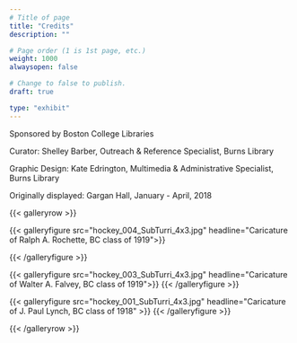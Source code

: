 ```yaml
---
# Title of page
title: "Credits"
description: ""

# Page order (1 is 1st page, etc.)
weight: 1000
alwaysopen: false

# Change to false to publish.
draft: true

type: "exhibit"
---
```


Sponsored by Boston College Libraries

Curator: Shelley Barber, Outreach & Reference Specialist, Burns Library

Graphic Design: Kate Edrington, Multimedia & Administrative Specialist, Burns Library

Originally displayed: Gargan Hall, January - April, 2018

{{< galleryrow >}}

{{< galleryfigure src="hockey_004_SubTurri_4x3.jpg"
           headline="Caricature of Ralph A. Rochette, BC class of 1919">}}

{{< /galleryfigure >}}

{{< galleryfigure src="hockey_003_SubTurri_4x3.jpg"
           headline="Caricature of Walter A. Falvey, BC class of 1919">}}
{{< /galleryfigure >}}

{{< galleryfigure src="hockey_001_SubTurri_4x3.jpg"
           headline="Caricature of J. Paul Lynch, BC class of 1918" >}}
{{< /galleryfigure >}}

{{< /galleryrow >}}